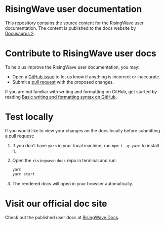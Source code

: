# RisingWave user documentation

This repository contains the source content for the RisingWave user documentation. The content is published to the docs website by [Docusaurus 2](https://docusaurus.io/).

# Contribute to RisingWave user docs

To help us improve the RisingWave user documentation, you may:

- Open a [GitHub issue](https://github.com/risingwavelabs/risingwave-docs/issues) to let us know if anything is incorrect or inaccurate.
- Submit a [pull request](https://github.com/risingwavelabs/risingwave-docs/pulls) with the proposed changes.

If you are not familiar with writing and formatting on GitHub, get started by reading [Basic writing and formatting syntax on GitHub](https://docs.github.com/en/get-started/writing-on-github/getting-started-with-writing-and-formatting-on-github/basic-writing-and-formatting-syntax).

# Test locally
If you would like to view your changes on the docs locally before submitting a pull request:
1. If you don't have `yarn` in your local machine, run `npm i -g yarn` to install it.
1. Open the `risingwave-docs` repo in terminal and run:

    ```sh 
    yarn
    yarn start
    ```
 1. The rendered docs will open in your browser automatically.

# Visit our official doc site

Check out the published user docs at [RisingWave Docs](https://www.risingwave.dev/).
